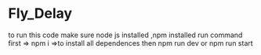 # Fly_Delay
to run this code make sure node js installed ,npm installed 
run command first => npm i =>to install all dependences then
npm run dev or npm run start 
